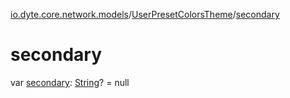 [io.dyte.core.network.models](../index.md)/[UserPresetColorsTheme](index.md)/[secondary](secondary.md)

# secondary


var [secondary](secondary.md): [String](https://kotlinlang.org/api/latest/jvm/stdlib/kotlin/-string/index.html)? = null
